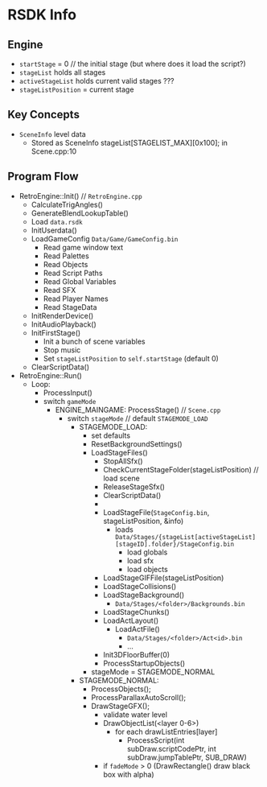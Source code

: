 # RSDK Info

## Engine

- `startStage` = 0 // the initial stage (but where does it load the script?)
- `stageList` holds all stages
- `activeStageList` holds current valid stages ???
- `stageListPosition` = current stage

## Key Concepts

- `SceneInfo` level data
  - Stored as SceneInfo stageList[STAGELIST_MAX][0x100]; in Scene.cpp:10

## Program Flow

- RetroEngine::Init() // `RetroEngine.cpp`
  - CalculateTrigAngles()
  - GenerateBlendLookupTable()
  - Load `data.rsdk`
  - InitUserdata()
  - LoadGameConfig `Data/Game/GameConfig.bin`
    - Read game window text
    - Read Palettes
    - Read Objects
    - Read Script Paths
    - Read Global Variables
    - Read SFX
    - Read Player Names
    - Read StageData
  - InitRenderDevice()
  - InitAudioPlayback()
  - InitFirstStage()
    - Init a bunch of scene variables
    - Stop music
    - Set `stageListPosition` to `self.startStage` (default 0)
  - ClearScriptData()
- RetroEngine::Run()
  - Loop:
    - ProcessInput()
    - switch `gameMode`
      - ENGINE_MAINGAME: ProcessStage() // `Scene.cpp`
        - switch `stageMode` // default `STAGEMODE_LOAD`
          - STAGEMODE_LOAD:
            - set defaults
            - ResetBackgroundSettings()
            - LoadStageFiles()
              - StopAllSfx()
              - CheckCurrentStageFolder(stageListPosition) // load scene
              - ReleaseStageSfx()
              - ClearScriptData()
              - <clear sprites>
              - LoadStageFile(`StageConfig.bin`, stageListPosition, &info)
                - loads `Data/Stages/{stageList[activeStageList][stageID].folder}/StageConfig.bin`
                  - load globals
                  - load sfx
                  - load objects
              - LoadStageGIFFile(stageListPosition)
              - LoadStageCollisions()
              - LoadStageBackground()
                - `Data/Stages/<folder>/Backgrounds.bin`
              - LoadStageChunks()
              - LoadActLayout()
                - LoadActFile()
                  - `Data/Stages/<folder>/Act<id>.bin`
                  - ...
              - Init3DFloorBuffer(0)
              - ProcessStartupObjects()
            - stageMode = STAGEMODE_NORMAL
          - STAGEMODE_NORMAL:
            - ProcessObjects();
            - ProcessParallaxAutoScroll();
            - DrawStageGFX();
              - validate water level
              - DrawObjectList(<layer 0-6>)
                - for each drawListEntries[layer]
                  - ProcessScript(int subDraw.scriptCodePtr, int subDraw.jumpTablePtr, SUB_DRAW)
              - if `fadeMode` > 0 (DrawRectangle() draw black box with alpha)
